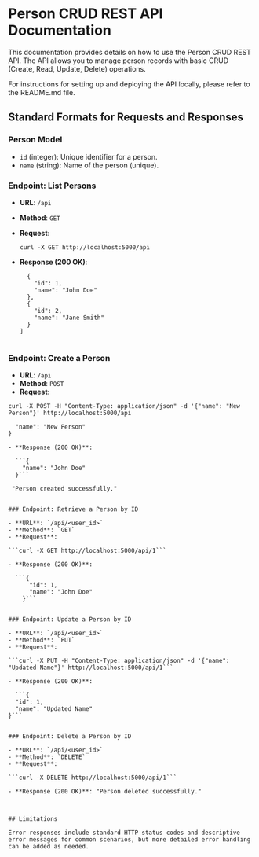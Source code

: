 # Person CRUD REST API Documentation

This documentation provides details on how to use the Person CRUD REST API. The API allows you to manage person records with basic CRUD (Create, Read, Update, Delete) operations.

For instructions for setting up and deploying the API locally, please refer to the README.md file.


## Standard Formats for Requests and Responses

### Person Model

- `id` (integer): Unique identifier for a person.
- `name` (string): Name of the person (unique).


### Endpoint: List Persons

- **URL**: `/api`
- **Method**: `GET`
- **Request**:

    ```curl -X GET http://localhost:5000/api```

- **Response (200 OK)**:

  ```[
    {
      "id": 1,
      "name": "John Doe"
    },
    {
      "id": 2,
      "name": "Jane Smith"
    }
  ]


### Endpoint: Create a Person

- **URL**: `/api`
- **Method**: `POST`
- **Request**:

```curl -X POST -H "Content-Type: application/json" -d '{"name": "New Person"}' http://localhost:5000/api```

```{
  "name": "New Person"
}

- **Response (200 OK)**:

  ```{
    "name": "John Doe"
  }```

 "Person created successfully."


### Endpoint: Retrieve a Person by ID

- **URL**: `/api/<user_id>`
- **Method**: `GET`
- **Request**:

```curl -X GET http://localhost:5000/api/1```

- **Response (200 OK)**:

  ```{
      "id": 1,
      "name": "John Doe"
    }```


### Endpoint: Update a Person by ID

- **URL**: `/api/<user_id>`
- **Method**: `PUT`
- **Request**:

```curl -X PUT -H "Content-Type: application/json" -d '{"name": "Updated Name"}' http://localhost:5000/api/1```

- **Response (200 OK)**:

  ```{
  "id": 1,
  "name": "Updated Name"
}```


### Endpoint: Delete a Person by ID

- **URL**: `/api/<user_id>`
- **Method**: `DELETE`
- **Request**:

```curl -X DELETE http://localhost:5000/api/1```

- **Response (200 OK)**: "Person deleted successfully."



## Limitations

Error responses include standard HTTP status codes and descriptive error messages for common scenarios, but more detailed error handling can be added as needed.
